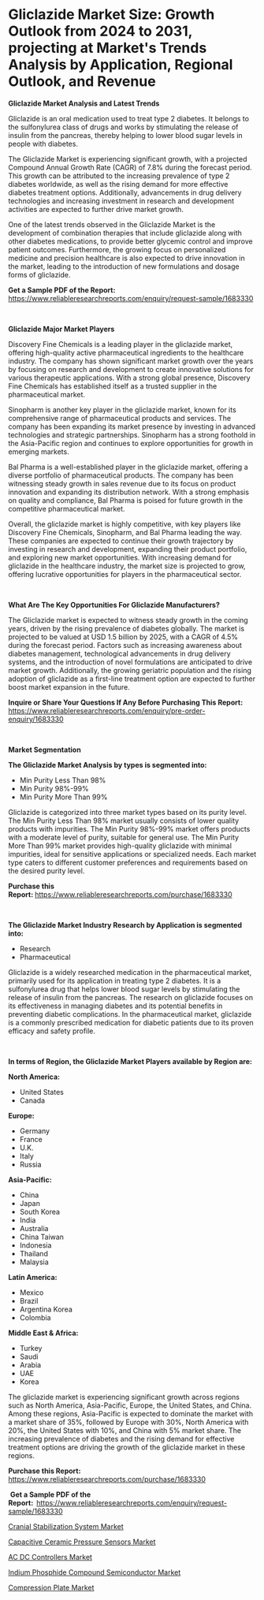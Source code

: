 <p><h1>Gliclazide Market Size: Growth Outlook from 2024 to 2031, projecting at Market's Trends Analysis by Application, Regional Outlook, and Revenue</h1></p><p><strong>Gliclazide Market Analysis and Latest Trends</strong></p>
<p><p>Gliclazide is an oral medication used to treat type 2 diabetes. It belongs to the sulfonylurea class of drugs and works by stimulating the release of insulin from the pancreas, thereby helping to lower blood sugar levels in people with diabetes.</p><p>The Gliclazide Market is experiencing significant growth, with a projected Compound Annual Growth Rate (CAGR) of 7.8% during the forecast period. This growth can be attributed to the increasing prevalence of type 2 diabetes worldwide, as well as the rising demand for more effective diabetes treatment options. Additionally, advancements in drug delivery technologies and increasing investment in research and development activities are expected to further drive market growth.</p><p>One of the latest trends observed in the Gliclazide Market is the development of combination therapies that include gliclazide along with other diabetes medications, to provide better glycemic control and improve patient outcomes. Furthermore, the growing focus on personalized medicine and precision healthcare is also expected to drive innovation in the market, leading to the introduction of new formulations and dosage forms of gliclazide.</p></p>
<p><strong>Get a Sample PDF of the Report:&nbsp;</strong> <a href="https://www.reliableresearchreports.com/enquiry/request-sample/1683330">https://www.reliableresearchreports.com/enquiry/request-sample/1683330</a></p>
<p>&nbsp;</p>
<p><strong>Gliclazide Major Market Players</strong></p>
<p><p>Discovery Fine Chemicals is a leading player in the gliclazide market, offering high-quality active pharmaceutical ingredients to the healthcare industry. The company has shown significant market growth over the years by focusing on research and development to create innovative solutions for various therapeutic applications. With a strong global presence, Discovery Fine Chemicals has established itself as a trusted supplier in the pharmaceutical market.</p><p>Sinopharm is another key player in the gliclazide market, known for its comprehensive range of pharmaceutical products and services. The company has been expanding its market presence by investing in advanced technologies and strategic partnerships. Sinopharm has a strong foothold in the Asia-Pacific region and continues to explore opportunities for growth in emerging markets.</p><p>Bal Pharma is a well-established player in the gliclazide market, offering a diverse portfolio of pharmaceutical products. The company has been witnessing steady growth in sales revenue due to its focus on product innovation and expanding its distribution network. With a strong emphasis on quality and compliance, Bal Pharma is poised for future growth in the competitive pharmaceutical market.</p><p>Overall, the gliclazide market is highly competitive, with key players like Discovery Fine Chemicals, Sinopharm, and Bal Pharma leading the way. These companies are expected to continue their growth trajectory by investing in research and development, expanding their product portfolio, and exploring new market opportunities. With increasing demand for gliclazide in the healthcare industry, the market size is projected to grow, offering lucrative opportunities for players in the pharmaceutical sector.</p></p>
<p>&nbsp;</p>
<p><strong>What Are The Key Opportunities For Gliclazide Manufacturers?</strong></p>
<p><p>The Gliclazide market is expected to witness steady growth in the coming years, driven by the rising prevalence of diabetes globally. The market is projected to be valued at USD 1.5 billion by 2025, with a CAGR of 4.5% during the forecast period. Factors such as increasing awareness about diabetes management, technological advancements in drug delivery systems, and the introduction of novel formulations are anticipated to drive market growth. Additionally, the growing geriatric population and the rising adoption of gliclazide as a first-line treatment option are expected to further boost market expansion in the future.</p></p>
<p><strong>Inquire or Share Your Questions If Any Before Purchasing This Report:</strong> <a href="https://www.reliableresearchreports.com/enquiry/pre-order-enquiry/1683330">https://www.reliableresearchreports.com/enquiry/pre-order-enquiry/1683330</a></p>
<p>&nbsp;</p>
<p><strong>Market Segmentation</strong></p>
<p><strong>The Gliclazide Market Analysis by types is segmented into:</strong></p>
<p><ul><li>Min Purity Less Than 98%</li><li>Min Purity 98%-99%</li><li>Min Purity More Than 99%</li></ul></p>
<p><p>Gliclazide is categorized into three market types based on its purity level. The Min Purity Less Than 98% market usually consists of lower quality products with impurities. The Min Purity 98%-99% market offers products with a moderate level of purity, suitable for general use. The Min Purity More Than 99% market provides high-quality gliclazide with minimal impurities, ideal for sensitive applications or specialized needs. Each market type caters to different customer preferences and requirements based on the desired purity level.</p></p>
<p><strong>Purchase this Report:&nbsp;</strong><a href="https://www.reliableresearchreports.com/purchase/1683330">https://www.reliableresearchreports.com/purchase/1683330</a></p>
<p>&nbsp;</p>
<p><strong>The Gliclazide Market Industry Research by Application is segmented into:</strong></p>
<p><ul><li>Research</li><li>Pharmaceutical</li></ul></p>
<p><p>Gliclazide is a widely researched medication in the pharmaceutical market, primarily used for its application in treating type 2 diabetes. It is a sulfonylurea drug that helps lower blood sugar levels by stimulating the release of insulin from the pancreas. The research on gliclazide focuses on its effectiveness in managing diabetes and its potential benefits in preventing diabetic complications. In the pharmaceutical market, gliclazide is a commonly prescribed medication for diabetic patients due to its proven efficacy and safety profile.</p></p>
<p>&nbsp;</p>
<p><strong>In terms of Region, the Gliclazide Market Players available by Region are:</strong></p>
<p>
    <p> <strong> North America: </strong>
        <ul>
            <li>United States</li>
            <li>Canada</li>
        </ul>
        </p> 
    <p> <strong> Europe: </strong>
        <ul>
            <li>Germany</li>
            <li>France</li>
            <li>U.K.</li>
            <li>Italy</li>
            <li>Russia</li>
        </ul>
        </p> 
    <p> <strong> Asia-Pacific: </strong>
        <ul>
            <li>China</li>
            <li>Japan</li>
            <li>South Korea</li>
            <li>India</li>
            <li>Australia</li>
            <li>China Taiwan</li>
            <li>Indonesia</li>
            <li>Thailand</li>
            <li>Malaysia</li>
        </ul>
        </p> 
    <p> <strong> Latin America: </strong>
        <ul>
            <li>Mexico</li>
            <li>Brazil</li>
            <li>Argentina Korea</li>
            <li>Colombia</li>
        </ul>
        </p> 
    <p> <strong> Middle East & Africa: </strong>
        <ul>
            <li>Turkey</li>
            <li>Saudi</li>
            <li>Arabia</li>
            <li>UAE</li>
            <li>Korea</li>
        </ul>
    </p>
    </p>
<p><p>The gliclazide market is experiencing significant growth across regions such as North America, Asia-Pacific, Europe, the United States, and China. Among these regions, Asia-Pacific is expected to dominate the market with a market share of 35%, followed by Europe with 30%, North America with 20%, the United States with 10%, and China with 5% market share. The increasing prevalence of diabetes and the rising demand for effective treatment options are driving the growth of the gliclazide market in these regions.</p></p>
<p><strong>Purchase this Report: </strong><a href="https://www.reliableresearchreports.com/purchase/1683330">https://www.reliableresearchreports.com/purchase/1683330</a></p>
<p>&nbsp;<strong>Get a Sample PDF of the Report:&nbsp;&nbsp;</strong><a href="https://www.reliableresearchreports.com/enquiry/request-sample/1683330">https://www.reliableresearchreports.com/enquiry/request-sample/1683330</a></p>
<p><strong></strong></p>
<p><p><a href="https://github.com/globismark/Market-Research-Report-List-2/blob/main/cranial-stabilization-system-market.md">Cranial Stabilization System Market</a></p><p><a href="https://medium.com/@amirwisozk/capacitive-ceramic-pressure-sensors-market-trends-forecast-and-competitive-analysis-to-2031-eee3defc48f1">Capacitive Ceramic Pressure Sensors Market</a></p><p><a href="https://medium.com/@amirwisozk/ac-dc-controllers-market-size-cagr-trends-2024-2030-6881e68cc163">AC DC Controllers Market</a></p><p><a href="https://medium.com/@amirwisozk/indium-phosphide-compound-semiconductor-market-outlook-industry-overview-and-forecast-2024-to-7ea0347091ce">Indium Phosphide Compound Semiconductor Market</a></p><p><a href="https://github.com/bobicer/Market-Research-Report-List-2/blob/main/compression-plate-market.md">Compression Plate Market</a></p></p>
